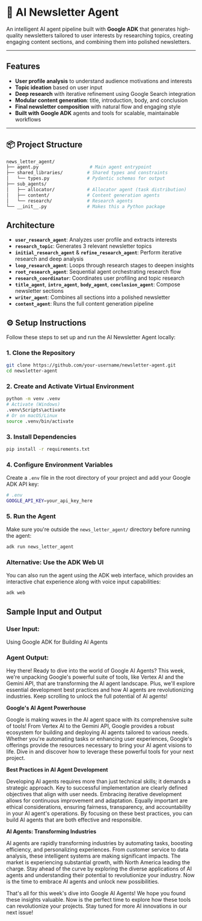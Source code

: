 # 📰 AI Newsletter Agent

An intelligent AI agent pipeline built with **Google ADK** that generates high-quality newsletters tailored to user interests by researching topics, creating engaging content sections, and combining them into polished newsletters.

---

##  Features

-  **User profile analysis** to understand audience motivations and interests  
-  **Topic ideation** based on user input  
-  **Deep research** with iterative refinement using Google Search integration  
-  **Modular content generation**: title, introduction, body, and conclusion  
-  **Final newsletter composition** with natural flow and engaging style  
-  **Built with Google ADK** agents and tools for scalable, maintainable workflows  

---

## 📦 Project Structure

```bash
news_letter_agent/
├── agent.py                   # Main agent entrypoint
├── shared_libraries/         # Shared types and constraints
│   └── types.py              # Pydantic schemas for output
├── sub_agents/
│   ├── allocator/            # Allocator agent (task distribution)
│   ├── content/              # Content generation agents
│   └── research/             # Research agents
└── __init__.py               # Makes this a Python package
```

##  Architecture

- **`user_research_agent`**: Analyzes user profile and extracts interests  
- **`research_topic`**: Generates 3 relevant newsletter topics  
- **`initial_research_agent`** & **`refine_research_agent`**: Perform iterative research and deep analysis  
- **`loop_research_agent`**: Loops through research stages to deepen insights  
- **`root_research_agent`**: Sequential agent orchestrating research flow  
- **`research_coordinator`**: Coordinates user profiling and topic research  
- **`title_agent`**, **`intro_agent`**, **`body_agent`**, **`conclusion_agent`**: Compose newsletter sections  
- **`writer_agent`**: Combines all sections into a polished newsletter  
- **`content_agent`**: Runs the full content generation pipeline  

## ⚙️ Setup Instructions

Follow these steps to set up and run the AI Newsletter Agent locally:

### 1. Clone the Repository

```bash
git clone https://github.com/your-username/newsletter-agent.git
cd newsletter-agent
```

### 2. Create and Activate Virtual Environment

```bash
python -m venv .venv
# Activate (Windows)
.venv\Scripts\activate
# Or on macOS/Linux
source .venv/bin/activate
```

### 3. Install Dependencies

```bash
pip install -r requirements.txt
```
### 4. Configure Environment Variables

Create a `.env` file in the root directory of your project and add your Google ADK API key:

```bash
# .env
GOOGLE_API_KEY=your_api_key_here
```

### 5. Run the Agent

Make sure you're outside the `news_letter_agent/` directory before running the agent:

```bash
adk run news_letter_agent
```
### Alternative: Use the ADK Web UI

You can also run the agent using the ADK web interface, which provides an interactive chat experience along with voice input capabilities:

```bash
adk web
```

## Sample Input and Output

### User Input: 

Using Google ADK for Building AI Agents

### Agent Output:

 Hey there! Ready to dive into the world of Google AI Agents? This week, we're unpacking Google's powerful suite of tools, like Vertex AI and the Gemini API, that are transforming the AI agent landscape. Plus, we'll explore essential development best practices and how AI agents are revolutionizing industries. Keep scrolling to unlock the full potential of AI agents!

**Google's AI Agent Powerhouse**

Google is making waves in the AI agent space with its comprehensive suite of tools! From Vertex AI to the Gemini API, Google provides a robust ecosystem for building and deploying AI agents tailored to various needs. Whether you're automating tasks or enhancing user experiences, Google's offerings provide the resources necessary to bring your AI agent visions to life. Dive in and discover how to leverage these powerful tools for your next project.

**Best Practices in AI Agent Development**

Developing AI agents requires more than just technical skills; it demands a strategic approach. Key to successful implementation are clearly defined objectives that align with user needs. Embracing iterative development allows for continuous improvement and adaptation. Equally important are ethical considerations, ensuring fairness, transparency, and accountability in your AI agent's operations. By focusing on these best practices, you can build AI agents that are both effective and responsible.

**AI Agents: Transforming Industries**

AI agents are rapidly transforming industries by automating tasks, boosting efficiency, and personalizing experiences. From customer service to data analysis, these intelligent systems are making significant impacts. The market is experiencing substantial growth, with North America leading the charge. Stay ahead of the curve by exploring the diverse applications of AI agents and understanding their potential to revolutionize your industry. Now is the time to embrace AI agents and unlock new possibilities.

That's all for this week's dive into Google AI Agents! We hope you found these insights valuable. Now is the perfect time to explore how these tools can revolutionize your projects. Stay tuned for more AI innovations in our next issue!
